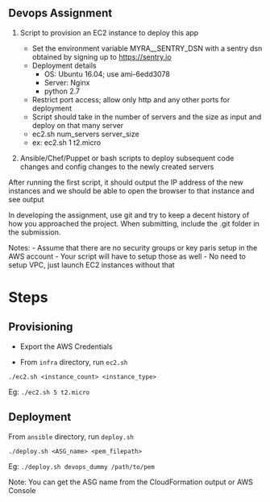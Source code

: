 Devops Assignment
-----------------

1. Script to provision an EC2 instance to deploy this app
    - Set the environment variable MYRA__SENTRY_DSN with a sentry dsn obtained by signing up to https://sentry.io
    - Deployment details
        - OS: Ubuntu 16.04; use ami-6edd3078
        - Server: Nginx
        - python 2.7
    - Restrict port access; allow only http and any other ports for deployment
    - Script should take in the number of servers and the size as input and deploy on that many server
    - ec2.sh num_servers server_size
    - ex: ec2.sh 1 t2.micro

2. Ansible/Chef/Puppet or bash scripts to deploy subsequent code changes and config changes to the newly created servers

After running the first script, it should output the IP address of the new instances and we should be able to open the browser to that instance and see output

In developing the assignment, use git and try to keep a decent history of how you approached the project. When submitting, include the .git folder in the submission.

Notes:
    - Assume that there are no security groups or key paris setup in the AWS account
    - Your script will have to setup those as well
    - No need to setup VPC, just launch EC2 instances without that
    
    
# Steps

## Provisioning

* Export the AWS Credentials

* From `infra` directory, run `ec2.sh`

```
./ec2.sh <instance_count> <instance_type>
```

Eg: `./ec2.sh 5 t2.micro`

## Deployment 

From `ansible` directory, run `deploy.sh`

```
./deploy.sh <ASG_name> <pem_filepath>
```

Eg: `./deploy.sh devops_dummy /path/to/pem`

Note: You can get the ASG name from the CloudFormation output or AWS Console

